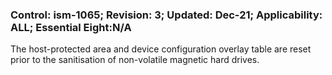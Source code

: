 ### Control: ism-1065; Revision: 3; Updated: Dec-21; Applicability: ALL; Essential Eight:N/A
<p>The host-protected area and device configuration overlay table are reset prior to the sanitisation of non-volatile magnetic hard drives.</p>